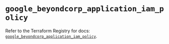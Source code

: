 # `google_beyondcorp_application_iam_policy`

Refer to the Terraform Registry for docs: [`google_beyondcorp_application_iam_policy`](https://registry.terraform.io/providers/hashicorp/google/6.42.0/docs/resources/beyondcorp_application_iam_policy).
